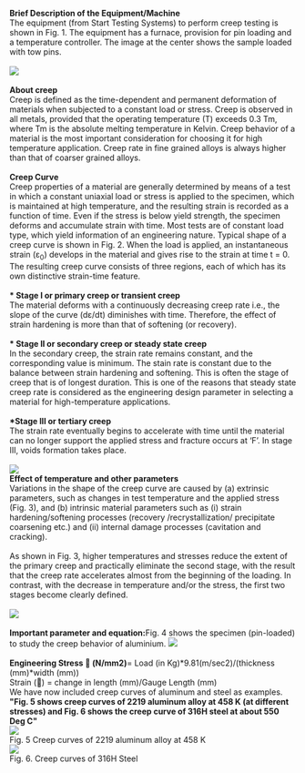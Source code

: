 <b>Brief Description of the Equipment/Machine</b><br>
The equipment (from Start Testing Systems) to perform creep testing is shown in Fig. 1. The equipment has a furnace, provision for pin loading and a temperature controller. The image at the center shows the sample loaded with tow pins.<br><br>
<image src="images/image 1.png"><br><br>
<b>About creep</b><br>
Creep is defined as the time-dependent and permanent deformation of materials when subjected to a constant load or stress. Creep is observed in all metals, provided that the operating temperature (T) exceeds 0.3 Tm, where Tm is the absolute melting temperature in Kelvin. Creep behavior of a material is the most important consideration for choosing it for high temperature application. Creep rate in fine grained alloys is always higher than that of coarser grained alloys.<br><br>
<b>Creep Curve</b><br>
Creep properties of a material are generally determined by means of a test in which a constant uniaxial load or stress is applied to the specimen, which is maintained at high temperature, and the resulting strain is recorded as a function of time. Even if the stress is below yield strength, the specimen deforms and accumulate strain with time. Most tests are of constant load type, which yield information of an engineering nature.
Typical shape of a creep curve is shown in Fig. 2. When the load is applied, an instantaneous strain (ε<sub>0</sub>) develops in the material and gives rise to the strain at time t = 0. The resulting creep curve consists of three regions, each of which has its own distinctive strain-time feature.<br><br>
<b>*	Stage I or primary creep or transient creep </b><br>
The material deforms with a continuously decreasing creep rate i.e., the slope of the curve (dε/dt) diminishes with time. Therefore, the effect of strain hardening is more than that of softening (or recovery).<br><br>
<b>*	Stage II or secondary creep or steady state creep</b><br>
In the secondary creep, the strain rate remains constant, and the corresponding value is minimum. The stain rate is constant due to the balance between strain hardening and softening. This is often the stage of creep that is of longest duration. This is one of the reasons that steady state creep rate is considered as the engineering design parameter in selecting a material for high-temperature applications.<br><br>
<b>*Stage III or tertiary creep</b><br>
The strain rate eventually begins to accelerate with time until the material can no longer support the applied stress and fracture occurs at ‘F’. In stage III, voids formation takes place. <br><br>
<image src="images/image2.png"><br>
<b>Effect of temperature and other parameters</b><br>
Variations in the shape of the creep curve are caused by (a) extrinsic parameters, such as changes in test temperature and the applied stress (Fig. 3), and (b) intrinsic material parameters such as (i) strain hardening/softening processes (recovery /recrystallization/ precipitate coarsening etc.) and (ii) internal damage processes (cavitation and cracking).<br><br>
As shown in Fig. 3, higher temperatures and stresses reduce the extent of the primary creep and practically eliminate the second stage, with the result that the creep rate accelerates almost from the beginning of the loading. In contrast, with the decrease in temperature and/or the stress, the first two stages become clearly defined.<br><br>
<image src="images/image3.png"><br><br>
<b>Important parameter and equation:</b>Fig. 4 shows the specimen (pin-loaded) to study the creep behavior of aluminium.
<image src="images/image4.png"><br><br>
<b>Engineering Stress  (N/mm2)</b>= Load (in Kg)*9.81(m/sec2)/(thickness (mm)*width (mm))<br>
Strain () = change in length (mm)/Gauge Length (mm)<br>
We have now included creep curves of aluminum and steel as examples.<br>
<b>"Fig. 5 shows creep curves of 2219 aluminum alloy at 458 K (at different stresses) and Fig. 6 shows the creep curve of 316H steel at about 550 Deg C"</b><br>
<image src="c:\Users\HP\Desktop\Development\Mat lab\Ex. 6\exp-creep-high-temperature-iitk\experiment\images\Fig. 5 .png"><br>
Fig. 5 Creep curves of 2219 aluminum alloy at 458 K <br>
<image src="c:\Users\HP\Desktop\Development\Mat lab\Ex. 6\exp-creep-high-temperature-iitk\experiment\images\Fig. 6 .png"><br>
Fig. 6. Creep curves of 316H Steel
